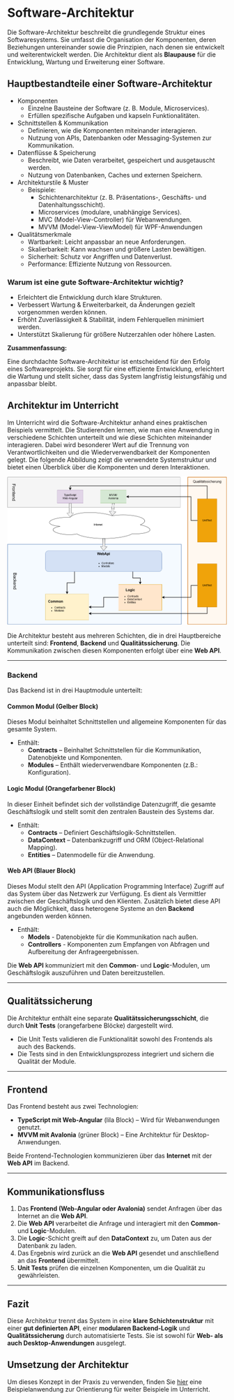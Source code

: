 # Software-Architektur

Die Software-Architektur beschreibt die grundlegende Struktur eines Softwaresystems. Sie umfasst die Organisation der Komponenten, deren Beziehungen untereinander sowie die Prinzipien, nach denen sie entwickelt und weiterentwickelt werden. Die Architektur dient als **Blaupause** für die Entwicklung, Wartung und Erweiterung einer Software.

## Hauptbestandteile einer Software-Architektur

- Komponenten
  - Einzelne Bausteine der Software (z. B. Module, Microservices).
  - Erfüllen spezifische Aufgaben und kapseln Funktionalitäten.
- Schnittstellen & Kommunikation
  - Definieren, wie die Komponenten miteinander interagieren.
  - Nutzung von APIs, Datenbanken oder Messaging-Systemen zur Kommunikation.
- Datenflüsse & Speicherung
  - Beschreibt, wie Daten verarbeitet, gespeichert und ausgetauscht werden.
  - Nutzung von Datenbanken, Caches und externen Speichern.
- Architekturstile & Muster
  - Beispiele:
    - Schichtenarchitektur (z. B. Präsentations-, Geschäfts- und Datenhaltungsschicht).
    - Microservices (modulare, unabhängige Services).
    - MVC (Model-View-Controller) für Webanwendungen.
    - MVVM (Model-View-ViewModel) für WPF-Anwendungen
- Qualitätsmerkmale
  - Wartbarkeit: Leicht anpassbar an neue Anforderungen.
  - Skalierbarkeit: Kann wachsen und größere Lasten bewältigen.
  - Sicherheit: Schutz vor Angriffen und Datenverlust.
  - Performance: Effiziente Nutzung von Ressourcen.

### Warum ist eine gute Software-Architektur wichtig?

- Erleichtert die Entwicklung durch klare Strukturen.
- Verbessert Wartung & Erweiterbarkeit, da Änderungen gezielt vorgenommen werden können.
- Erhöht Zuverlässigkeit & Stabilität, indem Fehlerquellen minimiert werden.
- Unterstützt Skalierung für größere Nutzerzahlen oder höhere Lasten.

**Zusammenfassung:**

Eine durchdachte Software-Architektur ist entscheidend für den Erfolg eines Softwareprojekts. Sie sorgt für eine effiziente Entwicklung, erleichtert die Wartung und stellt sicher, dass das System langfristig leistungsfähig und anpassbar bleibt.

## Architektur im Unterricht

Im Unterricht wird die Software-Architektur anhand eines praktischen Beispiels vermittelt. Die Studierenden lernen, wie man eine Anwendung in verschiedene Schichten unterteilt und wie diese Schichten miteinander interagieren. Dabei wird besonderer Wert auf die Trennung von Verantwortlichkeiten und die Wiederverwendbarkeit der Komponenten gelegt. Die folgende Abbildung zeigt die verwendete Systemstruktur und bietet einen Überblick über die Komponenten und deren Interaktionen.

![Software-Architektur](/img/systemstructure.png)

Die Architektur besteht aus mehreren Schichten, die in drei Hauptbereiche unterteilt sind: **Frontend**, **Backend** und **Qualitätssicherung**. Die Kommunikation zwischen diesen Komponenten erfolgt über eine **Web API**.

---

### Backend

Das Backend ist in drei Hauptmodule unterteilt:

#### Common Modul (Gelber Block)

Dieses Modul beinhaltet Schnittstellen und allgemeine Komponenten für das gesamte System.

- Enthält:
  - **Contracts** – Beinhaltet Schnittstellen für die Kommunikation, Datenobjekte und Komponenten.
  - **Modules** – Enthält wiederverwendbare Komponenten (z.B.: Konfiguration).

#### Logic Modul (Orangefarbener Block)

In dieser Einheit befindet sich der vollständige Datenzugriff, die gesamte Geschäftslogik und stellt somit den zentralen Baustein des Systems dar.

- Enthält:
  - **Contracts** – Definiert Geschäftslogik-Schnittstellen.
  - **DataContext** – Datenbankzugriff und ORM (Object-Relational Mapping).
  - **Entities** – Datenmodelle für die Anwendung.

#### Web API (Blauer Block)

Dieses Modul stellt den API (Application Programming Interface) Zugriff auf das System über das Netzwerk zur Verfügung. Es dient als Vermittler zwischen der Geschäftslogik und den Klienten. Zusätzlich bietet diese API auch die Möglichkeit, dass heterogene Systeme an den **Backend** angebunden werden können.

- Enthält:
  - **Models** - Datenobjekte für die Kommunikation nach außen.
  - **Controllers** - Komponenten zum Empfangen von Abfragen und Aufbereitung der Anfrageergebnissen.

Die **Web API** kommuniziert mit den **Common**- und **Logic**-Modulen, um Geschäftslogik auszuführen und Daten bereitzustellen.

---

## Qualitätssicherung

Die Architektur enthält eine separate **Qualitätssicherungsschicht**, die durch **Unit Tests** (orangefarbene Blöcke) dargestellt wird.

- Die Unit Tests validieren die Funktionalität sowohl des Frontends als auch des Backends.
- Die Tests sind in den Entwicklungsprozess integriert und sichern die Qualität der Module.

---

## Frontend

Das Frontend besteht aus zwei Technologien:

- **TypeScript mit Web-Angular** (lila Block) – Wird für Webanwendungen genutzt.
- **MVVM mit Avalonia** (grüner Block) – Eine Architektur für Desktop-Anwendungen.

Beide Frontend-Technologien kommunizieren über das **Internet** mit der **Web API** im Backend.

---

## Kommunikationsfluss

1. Das **Frontend (Web-Angular oder Avalonia)** sendet Anfragen über das Internet an die **Web API**.
2. Die **Web API** verarbeitet die Anfrage und interagiert mit den **Common**- und **Logic**-Modulen.
3. Die **Logic**-Schicht greift auf den **DataContext** zu, um Daten aus der Datenbank zu laden.
4. Das Ergebnis wird zurück an die **Web API** gesendet und anschließend an das **Frontend** übermittelt.
5. **Unit Tests** prüfen die einzelnen Komponenten, um die Qualität zu gewährleisten.

---

## Fazit

Diese Architektur trennt das System in eine **klare Schichtenstruktur** mit einer **gut definierten API**, einer **modularen Backend-Logik** und **Qualitätssicherung** durch automatisierte Tests. Sie ist sowohl für **Web- als auch Desktop-Anwendungen** ausgelegt.

## Umsetzung der Architektur

Um dieses Konzept in der Praxis zu verwenden, finden Sie [hier](https://github.com/leoggehrer/SEArchitecture/blob/main/implementation.md) eine Beispielanwendung zur Orientierung für weiter Beispiele im Unterricht.

